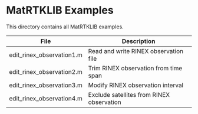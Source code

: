 # MatRTKLIB Examples
This directory contains all MatRTKLIB examples.

| File | Description |
| ---- | ---- |
| edit_rinex_observation1.m | Read and write RINEX observation file |
| edit_rinex_observation2.m | Trim RINEX observation from time span |
| edit_rinex_observation3.m | Modify RINEX observation interval |
| edit_rinex_observation4.m | Exclude satellites from RINEX observation |